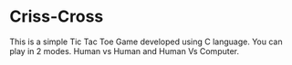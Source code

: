 # Criss-Cross

This is a simple Tic Tac Toe Game developed using C language.
You can play in 2 modes. Human vs Human and Human Vs Computer.
